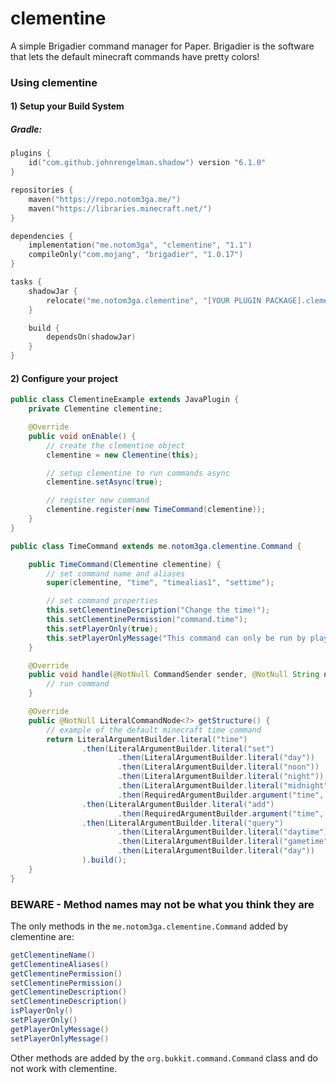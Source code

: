 # clementine

A simple Brigadier command manager for Paper.
Brigadier is the software that lets the default minecraft commands have pretty colors!

### Using clementine
#### 1) Setup your Build System
##### Gradle:
```kotlin
plugins {
    id("com.github.johnrengelman.shadow") version "6.1.0"
}

repositories {
    maven("https://repo.notom3ga.me/")
    maven("https://libraries.minecraft.net/")
}

dependencies {
    implementation("me.notom3ga", "clementine", "1.1")
    compileOnly("com.mojang", "brigadier", "1.0.17")
}

tasks {
    shadowJar {
        relocate("me.notom3ga.clementine", "[YOUR PLUGIN PACKAGE].clementine")
    }

    build {
        dependsOn(shadowJar)
    }
}
```

#### 2) Configure your project

```java
public class ClementineExample extends JavaPlugin {
    private Clementine clementine;

    @Override
    public void onEnable() {
        // create the clementine object
        clementine = new Clementine(this);

        // setup clementine to run commands async
        clementine.setAsync(true);

        // register new command
        clementine.register(new TimeCommand(clementine));
    }
}
```
```java
public class TimeCommand extends me.notom3ga.clementine.Command {

    public TimeCommand(Clementine clementine) {
        // set command name and aliases
        super(clementine, "time", "timealias1", "settime");

        // set command properties
        this.setClementineDescription("Change the time!");
        this.setClementinePermission("command.time");
        this.setPlayerOnly(true);
        this.setPlayerOnlyMessage("This command can only be run by players!");
    }

    @Override
    public void handle(@NotNull CommandSender sender, @NotNull String name, @Nullable String[] args) {
        // run command
    }

    @Override
    public @NotNull LiteralCommandNode<?> getStructure() {
        // example of the default minecraft time command
        return LiteralArgumentBuilder.literal("time")
                .then(LiteralArgumentBuilder.literal("set")
                        .then(LiteralArgumentBuilder.literal("day"))
                        .then(LiteralArgumentBuilder.literal("noon"))
                        .then(LiteralArgumentBuilder.literal("night"))
                        .then(LiteralArgumentBuilder.literal("midnight"))
                        .then(RequiredArgumentBuilder.argument("time", IntegerArgumentType.integer())))
                .then(LiteralArgumentBuilder.literal("add")
                        .then(RequiredArgumentBuilder.argument("time", IntegerArgumentType.integer())))
                .then(LiteralArgumentBuilder.literal("query")
                        .then(LiteralArgumentBuilder.literal("daytime"))
                        .then(LiteralArgumentBuilder.literal("gametime"))
                        .then(LiteralArgumentBuilder.literal("day"))
                ).build();
    }
}
```

### BEWARE - Method names may not be what you think they are
The only methods in the `me.notom3ga.clementine.Command` added by clementine are:

```java
getClementineName()
getClementineAliases()
getClementinePermission()
setClementinePermission()
getClementineDescription()
setClementineDescription()
isPlayerOnly()
setPlayerOnly()
getPlayerOnlyMessage()
setPlayerOnlyMessage()
```

Other methods are added by the `org.bukkit.command.Command` class and do not work with clementine.
